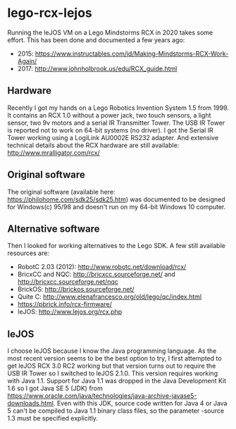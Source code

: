# lego-rcx-lejos
Running the leJOS VM on a Lego Mindstorms RCX in 2020 takes some effort. This has been done and documented a few years ago: 
* 2015: https://www.instructables.com/id/Making-Mindstorms-RCX-Work-Again/
* 2017: http://www.johnholbrook.us/edu/RCX_guide.html

## Hardware
Recently I got my hands on a Lego Robotics Invention System 1.5 from 1999. It contains an RCX 1.0 without a power jack, two touch sensors, a light sensor, two 9v motors and a serial IR Transmitter Tower. The USB IR Tower is reported not to work on 64-bit systems (no driver). I got the Serial IR Tower working using a LogiLink AU0002E RS232 adapter.
And extensive technical details about the RCX hardware are still available: http://www.mralligator.com/rcx/

## Original software
The original software (available here: https://philohome.com/sdk25/sdk25.htm) was documented to be designed for Windows(c) 95/98 and doesn't run on my 64-bit Windows 10 computer.

## Alternative software
Then I looked for working alternatives to the Lego SDK. A few still available resources are:
* RobotC 2.03 (2012): http://www.robotc.net/download/rcx/
* BricxCC and NQC: http://bricxcc.sourceforge.net/ and http://bricxcc.sourceforge.net/nqc
* BrickOS: http://brickos.sourceforge.net/
* Quite C: http://www.elenafrancesco.org/old/lego/qc/index.html
* https://pbrick.info/rcx-firmware/
* leJOS: http://www.lejos.org/rcx.php

## leJOS
I choose leJOS because I know the Java programming language. As the most recent version seems to be the best option to try, I first attempted to get leJOS RCX 3.0 RC2 working but that version turns out to require the USB IR Tower so I switched to leJOS 2.1.0.
This version requires working with Java 1.1. Support for Java 1.1 was dropped in the Java Development Kit 1.6 so I got Java SE 5 (JDK) from https://www.oracle.com/java/technologies/java-archive-javase5-downloads.html. Even with this JDK, source code written for Java 4 or Java 5 can't be compiled to Java 1.1 binary class files, so the parameter -source 1.3 must be specified explicitly.
